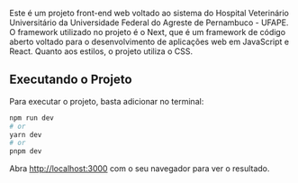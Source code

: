Este é um projeto front-end web voltado ao sistema do Hospital Veterinário Universitário da Universidade Federal do Agreste de Pernambuco - UFAPE.
O framework utilizado no projeto é o Next, que é um framework de código aberto voltado para o desenvolvimento de aplicações web em JavaScript e React.
Quanto aos estilos, o projeto utiliza o CSS.

## Executando o Projeto

Para executar o projeto, basta adicionar no terminal:

```bash
npm run dev
# or
yarn dev
# or
pnpm dev
```

Abra [http://localhost:3000](http://localhost:3000) com o seu navegador para ver o resultado.

